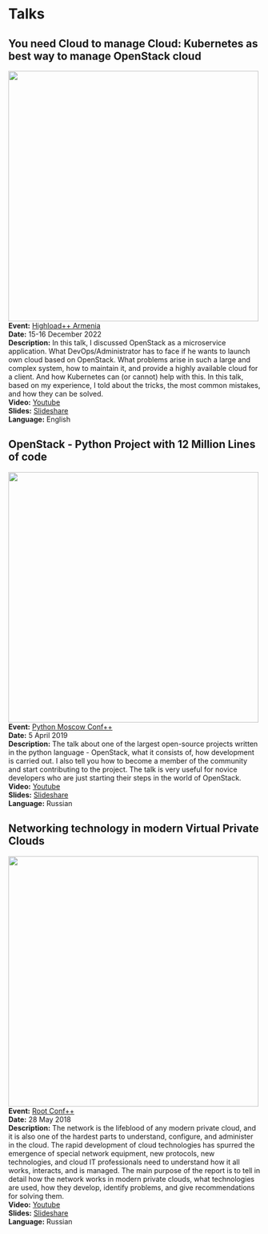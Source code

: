 # Talks

## You need Cloud to manage Cloud: Kubernetes as best way to manage OpenStack cloud
[<img align="left" src="https://user-images.githubusercontent.com/8326634/214862333-6e43405e-d959-4484-8c25-60a7385365a3.png" width="500">](https://www.youtube.com/watch?v=727yamg67Ko)

**Event:** [Highload++ Armenia](https://highload.am/2022/abstracts/9700)</br>
**Date:** 15-16 December 2022</br>
**Description:** In this talk, I discussed OpenStack as a microservice application. What DevOps/Administrator has to face if he wants to launch own cloud based on OpenStack. What problems arise in such a large and complex system, how to maintain it, and provide a highly available cloud for a client. And how Kubernetes can (or cannot) help with this. In this talk, based on my experience, I told about the tricks, the most common mistakes, and how they can be solved.</br>
**Video:** [Youtube](https://www.youtube.com/watch?v=727yamg67Ko) <br>
**Slides:** [Slideshare](https://www.slideshare.net/VadimPonomarev1/you-need-cloud-to-manage-cloud-kubernetes-as-best-way-to-manage-openstack-cloud-eng-highload-armenia-2022)<br>
**Language:** English


## OpenStack - Python Project with 12 Million Lines of code
[<img align="left" src="https://user-images.githubusercontent.com/8326634/214871590-6e923ca5-823f-4e86-a138-be15b0784e7a.png" width="500">](https://www.youtube.com/watch?v=coD5f4ALGug)

**Event:** [Python Moscow Conf++](https://conf.python.ru/2019/abstracts/4607)</br>
**Date:** 5 April 2019</br>
**Description:** The talk about one of the largest open-source projects written in the python language - OpenStack, what it consists of, how development is carried out. I also tell you how to become a member of the community and start contributing to the project. The talk is very useful for novice developers who are just starting their steps in the world of OpenStack.<br>
**Video:** [Youtube](https://www.youtube.com/watch?v=coD5f4ALGug) <br>
**Slides:** [Slideshare](https://www.slideshare.net/VadimPonomarev1/openstack-python-project-with-12-million-lines-of-code-rus-moscow-python-conf-2019)<br>
**Language:** Russian


## Networking technology in modern Virtual Private Clouds
[<img align="left" src="https://user-images.githubusercontent.com/8326634/214880451-fae752a2-e524-4767-ad9b-24ddf35d549d.png" width="500">](https://www.youtube.com/watch?v=jrPdkdS5Vcc)

**Event:** [Root Conf++](https://rootconf.ru/moscow-rit/2018/abstracts/3402)</br>
**Date:** 28 May 2018</br>
**Description:** The network is the lifeblood of any modern private cloud, and it is also one of the hardest parts to understand, configure, and administer in the cloud. The rapid development of cloud technologies has spurred the emergence of special network equipment, new protocols, new technologies, and cloud IT professionals need to understand how it all works, interacts, and is managed. The main purpose of the report is to tell in detail how the network works in modern private clouds, what technologies are used, how they develop, identify problems, and give recommendations for solving them.<br>
**Video:** [Youtube](https://www.youtube.com/watch?v=jrPdkdS5Vcc)<br>
**Slides:** [Slideshare](https://www.slideshare.net/VadimPonomarev1/ss-123174926)<br>
**Language:** Russian
